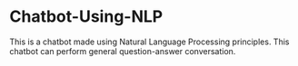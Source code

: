 # Chatbot-Using-NLP
This is a chatbot made using Natural Language Processing principles. This chatbot can perform general question-answer conversation.
